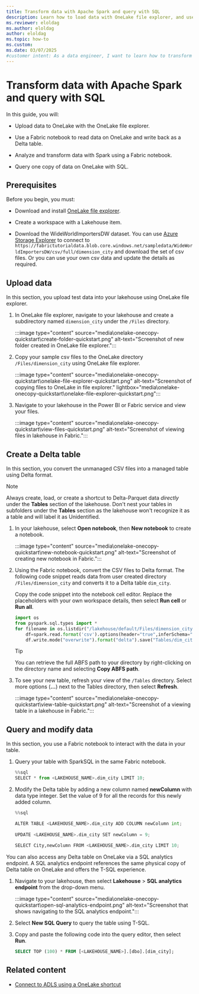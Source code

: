 ```yaml
---
title: Transform data with Apache Spark and query with SQL
description: Learn how to load data with OneLake file explorer, and use a Fabric notebook to transform the data and then query with SQL.
ms.reviewer: eloldag
ms.author: eloldag
author: eloldag
ms.topic: how-to
ms.custom:
ms.date: 03/07/2025
#customer intent: As a data engineer, I want to learn how to transform data with Apache Spark and query it with SQL using OneLake and Fabric notebooks so that I can efficiently analyze and manipulate data in my lakehouse workspace.
---
```


# Transform data with Apache Spark and query with SQL

In this guide, you will:

- Upload data to OneLake with the OneLake file explorer.

- Use a Fabric notebook to read data on OneLake and write back as a Delta table.

- Analyze and transform data with Spark using a Fabric notebook.

- Query one copy of data on OneLake with SQL.

## Prerequisites

Before you begin, you must:

- Download and install [OneLake file explorer](onelake-file-explorer.md).

- Create a workspace with a Lakehouse item.

- Download the WideWorldImportersDW dataset. You can use [Azure Storage Explorer](https://azure.microsoft.com/features/storage-explorer/) to connect to `https://fabrictutorialdata.blob.core.windows.net/sampledata/WideWorldImportersDW/csv/full/dimension_city` and download the set of csv files. Or you can use your own csv data and update the details as required.

## Upload data

In this section, you upload test data into your lakehouse using OneLake file explorer.

1. In OneLake file explorer, navigate to your lakehouse and create a subdirectory named `dimension_city` under the `/Files` directory.

   :::image type="content" source="media\onelake-onecopy-quickstart\create-folder-quickstart.png" alt-text="Screenshot of new folder created in OneLake file explorer.":::

1. Copy your sample csv files to the OneLake directory `/Files/dimension_city` using OneLake file explorer.

   :::image type="content" source="media\onelake-onecopy-quickstart\onelake-file-explorer-quickstart.png" alt-text="Screenshot of copying files to OneLake in file explorer." lightbox="media\onelake-onecopy-quickstart\onelake-file-explorer-quickstart.png":::

1. Navigate to your lakehouse in the Power BI or Fabric service and view your files.

   :::image type="content" source="media\onelake-onecopy-quickstart\view-files-quickstart.png" alt-text="Screenshot of viewing files in lakehouse in Fabric.":::

## Create a Delta table

In this section, you convert the unmanaged CSV files into a managed table using Delta format.

> [!NOTE]
> Always create, load, or create a shortcut to Delta-Parquet data *directly* under the **Tables** section of the lakehouse. Don't nest your tables in subfolders under the **Tables** section as the lakehouse won't recognize it as a table and will label it as Unidentified.

1. In your lakehouse, select **Open notebook**, then **New notebook** to create a notebook.

   :::image type="content" source="media\onelake-onecopy-quickstart\new-notebook-quickstart.png" alt-text="Screenshot of creating new notebook in Fabric.":::

1. Using the Fabric notebook, convert the CSV files to Delta format. The following code snippet reads data from user created directory `/Files/dimension_city` and converts it to a Delta table `dim_city`.

   Copy the code snippet into the notebook cell editor. Replace the placeholders with your own workspace details, then select **Run cell** or **Run all**.

   ```python
   import os
   from pyspark.sql.types import *
   for filename in os.listdir("/lakehouse/default/Files/dimension_city"):
       df=spark.read.format('csv').options(header="true",inferSchema="true").load("abfss://<YOUR_WORKSPACE_NAME>@onelake.dfs.fabric.microsoft.com/<YOUR_LAKEHOUSE_NAME>.Lakehouse/Files/dimension_city/"+filename,on_bad_lines="skip")
       df.write.mode("overwrite").format("delta").save("Tables/dim_city")
   ```

   >[!TIP]
   >You can retrieve the full ABFS path to your directory by right-clicking on the directory name and selecting **Copy ABFS path**.

1. To see your new table, refresh your view of the `/Tables` directory. Select more options (**...**) next to the Tables directory, then select **Refresh**.

   :::image type="content" source="media\onelake-onecopy-quickstart\view-table-quickstart.png" alt-text="Screenshot of a viewing table in a lakehouse in Fabric.":::

## Query and modify data

In this section, you use a Fabric notebook to interact with the data in your table.

1. Query your table with SparkSQL in the same Fabric notebook.

   ```python
   %%sql
   SELECT * from <LAKEHOUSE_NAME>.dim_city LIMIT 10;
   ```

1. Modify the Delta table by adding a new column named **newColumn** with data type integer. Set the value of 9 for all the records for this newly added column.

   ```python
   %%sql
   
   ALTER TABLE <LAKEHOUSE_NAME>.dim_city ADD COLUMN newColumn int;
  
   UPDATE <LAKEHOUSE_NAME>.dim_city SET newColumn = 9;
  
   SELECT City,newColumn FROM <LAKEHOUSE_NAME>.dim_city LIMIT 10;
   ```

You can also access any Delta table on OneLake via a SQL analytics endpoint. A SQL analytics endpoint references the same physical copy of Delta table on OneLake and offers the T-SQL experience. 

1. Navigate to your lakehouse, then select **Lakehouse** > **SQL analytics endpoint** from the drop-down menu.

   :::image type="content" source="media\onelake-onecopy-quickstart\open-sql-analytics-endpoint.png" alt-text="Screenshot that shows navigating to the SQL analytics endpoint.":::

1. Select **New SQL Query** to query the table using T-SQL.

1. Copy and paste the following code into the query editor, then select **Run**.

   ```sql
   SELECT TOP (100) * FROM [<LAKEHOUSE_NAME>].[dbo].[dim_city];
   ```

## Related content

- [Connect to ADLS using a OneLake shortcut](onelake-shortcuts-adb-quickstart.md)
